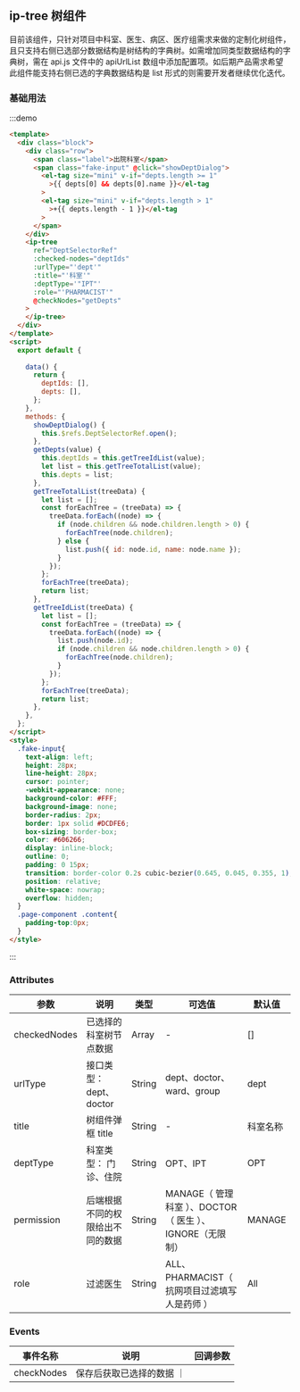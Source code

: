 ## ip-tree 树组件

目前该组件，只针对项目中科室、医生、病区、医疗组需求来做的定制化树组件，且只支持右侧已选部分数据结构是树结构的字典树。如需增加同类型数据结构的字典树，需在 api.js 文件中的 apiUrlList 数组中添加配置项。如后期产品需求希望此组件能支持右侧已选的字典数据结构是 list 形式的则需要开发者继续优化迭代。

### 基础用法

:::demo

```html
<template>
  <div class="block">
    <div class="row">
      <span class="label">出院科室</span>
      <span class="fake-input" @click="showDeptDialog">
        <el-tag size="mini" v-if="depts.length >= 1"
          >{{ depts[0] && depts[0].name }}</el-tag
        >
        <el-tag size="mini" v-if="depts.length > 1"
          >+{{ depts.length - 1 }}</el-tag
        >
      </span>
    </div>
    <ip-tree
      ref="DeptSelectorRef"
      :checked-nodes="deptIds"
      :urlType="'dept'"
      :title="'科室'"
      :deptType='"IPT"'
      :role="'PHARMACIST'"
      @checkNodes="getDepts"
    >
    </ip-tree>
  </div>
</template>
<script> 
  export default {
    
    data() {
      return {
        deptIds: [],
        depts: [],
      };
    },
    methods: {
      showDeptDialog() {
        this.$refs.DeptSelectorRef.open();
      },
      getDepts(value) {
        this.deptIds = this.getTreeIdList(value);
        let list = this.getTreeTotalList(value);
        this.depts = list;
      },
      getTreeTotalList(treeData) {
        let list = [];
        const forEachTree = (treeData) => {
          treeData.forEach((node) => {
            if (node.children && node.children.length > 0) {
              forEachTree(node.children);
            } else {
              list.push({ id: node.id, name: node.name });
            }
          });
        };
        forEachTree(treeData);
        return list;
      },
      getTreeIdList(treeData) {
        let list = [];
        const forEachTree = (treeData) => {
          treeData.forEach((node) => {
            list.push(node.id);
            if (node.children && node.children.length > 0) {
              forEachTree(node.children);
            }
          });
        };
        forEachTree(treeData);
        return list;
      },
    },
  };
</script>
<style>
  .fake-input{
    text-align: left;
    height: 28px;
    line-height: 28px;
    cursor: pointer;
    -webkit-appearance: none;
    background-color: #FFF;
    background-image: none;
    border-radius: 2px;
    border: 1px solid #DCDFE6;
    box-sizing: border-box;
    color: #606266;
    display: inline-block;
    outline: 0;
    padding: 0 15px;
    transition: border-color 0.2s cubic-bezier(0.645, 0.045, 0.355, 1);
    position: relative;
    white-space: nowrap;
    overflow: hidden;
  }
  .page-component .content{
    padding-top:0px;
  }
</style> 
```
:::
### Attributes
| 参数            | 说明                             | 类型    | 可选值 | 默认值    
| -------------- |----------------------------------|--------|--------|----------|
| checkedNodes   | 已选择的科室树节点数据               | Array  | -       | []       |
| urlType        | 接口类型：dept、doctor             | String | dept、doctor、ward、group | dept |
| title          | 树组件弹框 title                   | String | -        |   科室名称 |
| deptType       | 科室类型： 门诊、住院                |  String | OPT、IPT | OPT |
| permission     | 后端根据不同的权限给出不同的数据       |  String  | MANAGE（ 管理科室 ）、DOCTOR（ 医生 ）、IGNORE（无限制） | MANAGE |
| role           | 过滤医生                           |  String  | ALL、 PHARMACIST（ 抗网项目过滤填写人是药师 ） | All | 

### Events
| 事件名称       | 说明                                                                           | 回调参数                                     |
| -------------- | ------------------------------------------------------------------------------ | -------------------------------------------- |
| checkNodes   | 保存后获取已选择的数据          ｜       